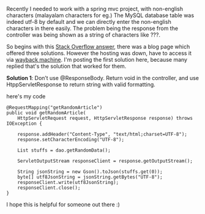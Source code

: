 Recently I needed to work with a spring mvc project, with non-english characters (malayalam characters for eg.) The MySQL database table
was indeed utf-8 by default and we can directly enter the non-english characters in there easily. The problem being the response
from the controller was being shown as a string of characters like ???.

So begins with this [Stack Overflow answer](https://stackoverflow.com/questions/5649329/utf-8-encoding-problem-in-spring-mvc), there was a blog
page which offered three solutions. However the hosting was down, have to access it via [wayback machine](https://web.archive.org/web/20161110075036/http://charlie.cu.cc/2012/08/spring-mvc-ajax-request-with-utf-8-support/). I'm posting the first
solution here, because many replied that's the solution that worked for them.

**Solution 1**: Don’t use @ResponseBody. Return void in the controller, and use HtppServletResponse to return string with valid formatting.

here's my code
```
@RequestMapping("getRandomArticle")
public void getRandomArticle(
	HttpServletRequest request, HttpServletResponse response) throws IOException {

	response.addHeader("Content-Type", "text/html;charset=UTF-8");
	response.setCharacterEncoding("UTF-8");
	
	List stuffs = dao.getRandomData();
	
	ServletOutputStream responseClient = response.getOutputStream();
	
	String jsonString = new Gson().toJson(stuffs.get(0));
	byte[] utf8JsonString = jsonString.getBytes("UTF-8");
	responseClient.write(utf8JsonString);
	responseClient.close();
}
```

I hope this is helpful for someone out there :)
